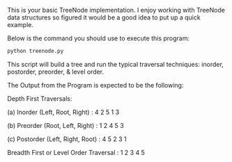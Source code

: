 This is your basic TreeNode implementation. I enjoy working with TreeNode data structures so figured it would be a good idea to put up a quick example.

Below is the command you should use to execute this program:

```bash
python treenode.py
```

This script will build a tree and run the typical traversal techniques: inorder, postorder, preorder, & level order.

The Output from the Program is expected to be the following:

Depth First Traversals:

(a) Inorder (Left, Root, Right) : 4 2 5 1 3

(b) Preorder (Root, Left, Right) : 1 2 4 5 3

(c) Postorder (Left, Right, Root) : 4 5 2 3 1

Breadth First or Level Order Traversal : 1 2 3 4 5
